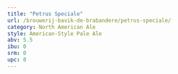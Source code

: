 ```yaml
---
title: "Petrus Speciale"
url: /brouwerij-bavik-de-brabandere/petrus-speciale/
category: North American Ale
style: American-Style Pale Ale
abv: 5.5
ibu: 0
srm: 0
upc: 0
---
```


